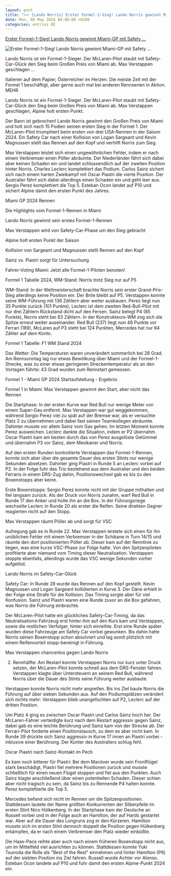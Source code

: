 ```yaml
---
layout: post
title: "🔥🔥 [Lando Norris] Erster Formel-1-Sieg! Lando Norris gewinnt Miami-GP mit Safety ..."
date: Mon, 06 May 2024 00:00:00 +0200
categories: entries DE
---
```

[Erster Formel-1-Sieg! Lando Norris gewinnt Miami-GP mit Safety ...](https://www.motorsport-magazin.com/formel1/news-288467-erster-formel-1-sieg-lando-norris-gewinnt-miami-gp-mit-safety-car-glueck/)

![Erster Formel-1-Sieg! Lando Norris gewinnt Miami-GP mit Safety ...](https://images.motorsport-magazin.com/images/1200/570/q_80/s_fb/1073363.jpg)

Lando Norris ist ein Formel-1-Sieger. Der McLaren-Pilot staubt mit Safety-Car-Glück den Sieg beim Großen Preis von Miami ab. Max Verstappen geschlagen ...

Italiener auf dem Papier, Österreicher im Herzen. Die meiste Zeit mit der Formel 1 beschäftigt, aber gerne auch mal bei anderen Rennserien in Aktion. MEHR

Lando Norris ist ein Formel-1-Sieger. Der McLaren-Pilot staubt mit Safety-Car-Glück den Sieg beim Großen Preis von Miami ab. Max Verstappen geschlagen, Alpine holt ersten Punkt.

Der Bann ist gebrochen! Lando Norris gewinnt den Großen Preis von Miami und holt sich nach 15 Podien seinen ersten Sieg in der Formel 1. Der McLaren-Pilot triumphiert beim ersten von drei USA-Rennen in der Saison 2024. Ein Safety Car nach einer Kollision von Logan Sargeant und Kevin Magnussen stellt das Rennen auf den Kopf und verhilft Norris zum Sieg.

Max Verstappen leistet sich einen ungewöhnlichen Fehler, indem er nach einem Verbremser einen Pöller abräumte. Der Niederländer fährt sich dabei aber keinen Schaden ein und landet schlussendlich auf der zweiten Position hinter Norris. Charles Leclerc komplettiert das Podium. Carlos Sainz sichert sich nach einem harten Zweikampf mit Oscar Piastri die vierte Position. Der Australier fährt sich dabei allerdings einen Schaden ein und geht leer aus. Sergio Perez komplettiert die Top 5. Esteban Ocon landet auf P10 und sichert Alpine damit den ersten Punkt des Jahres.

Miami GP 2024 Rennen

Die Highlights vom Formel-1-Rennen in Miami

Lando Norris gewinnt sein erstes Formel-1-Rennen

Max Verstappen wird von Safety-Car-Phase um den Sieg gebracht

Alpine holt ersten Punkt der Saison

Kollision von Sargeant und Magnussen stellt Rennen auf den Kopf

Sainz vs. Piastri sorgt für Untersuchung

Fahrer-Voting Miami: Jetzt alle Formel-1-Piloten benoten!

Formel 1 Tabelle 2024, WM-Stand: Norris trotz Sieg nur auf P5

WM-Stand: In der Weltmeisterschaft brachte Norris sein erster Grand-Prix-Sieg allerdings keine Position ein. Der Brite bleibt auf P5. Verstappen konnte seine WM-Führung mit 136 Zählern aber weiter ausbauen. Perez liegt nun 35 Punkte zurück (101 Punkte), Leclerc ist dem zweiten Red-Bull-Pilot mit nur drei Zählern Rückstand dicht auf den Fersen. Sainz belegt P4 (85 Punkte), Norris steht bei 83 Zählern. In der Konstrukteurs-WM zog sich die Spitze erneut weiter auseinander. Red Bull (237) liegt nun 48 Punkte vor Ferrari (189), McLaren auf P3 steht bei 124 Punkten, Mercedes hat nur 64 Zähler auf dem Konto.

Formel 1 Tabelle: F1 WM Stand 2024

Das Wetter: Die Temperaturen waren unverändert sommerlich bei 28 Grad. Am Rennsonntag lag nur etwas Bewölkung über Miami und der Formel-1-Strecke, was zu einer etwas geringeren Streckentemperatur als an den Vortagen führte: 43 Grad wurden zum Rennstart gemessen.

Formel 1 - Miami GP 2024 Startaufstellung - Ergebnis

Formel 1 in Miami: Max Verstappen gewinnt den Start, aber nicht das Rennen

Die Startphase: In der ersten Kurve war Red Bull nur wenige Meter von einem Super-Gau entfernt. Max Verstappen war gut weggekommen, während Sergio Perez viel zu spät auf der Bremse war, als er versuchte Platz 2 zu übernehmen und dabei fast seinen Teamkollegen abräumte. Dahinter musste vor allem Sainz vom Gas gehen. Im letzten Moment konnte Perez ausweichen. Leclerc dankte die Situation, indem er P2 übernahm. Oscar Piastri kam am besten durch das von Perez ausgelöste Getümmel und übernahm P3 vor Sainz, dem Mexikaner und Norris.

Auf den ersten Runden kontrollierte Verstappen das Formel-1-Rennen, konnte sich aber über die gesamte Dauer des ersten Stints nur wenige Sekunden absetzen. Dahinter ging Piastri in Runde 5 an Leclerc vorbei auf P2. In der Folge fuhr das Trio bestehend aus dem Australier und den beiden Ferraris in einem DRS-Zug dahin, Positionswechsel gab es bis zu den Boxenstopps aber keine.

Erste Boxenstopps: Sergio Perez konnte nicht mit der Gruppe mithalten und fiel langsam zurück. Als der Druck von Norris zunahm, warf Red Bull in Runde 17 den Anker und holte ihn an die Box. In der Führungsriege wechselte Leclerc in Runde 20 als erster die Reifen. Seine direkten Gegner reagierten nicht auf den Stopp.

Max Verstappen räumt Pöller ab und sorgt für VSC

Aufregung gab es in Runde 22. Max Verstappen leistete sich einen für ihn unüblichen Fehler mit einem Verbremser in der Schikane in Turn 14/15 und räumte den dort positionierten Pöller ab. Dieser kam auf der Rennlinie zu liegen, was eine kurze VSC-Phase zur Folge hatte. Von den Spitzenpiloten profitierte aber niemand vom Timing dieser Neutralisation. Verstappen stoppte ebenfalls, allerdings wurde das VSC wenige Sekunden vorher aufgelöst.

Lando Norris im Safety-Car-Glück

Safety Car: In Runde 28 wurde das Rennen auf den Kopf gestellt. Kevin Magnussen und Logan Sargeant kollidierten in Kurve 3. Der Däne erhielt in der Folge eine Strafe für die Kollision. Das Timing sorgte aber für viel Konfusion. Sainz und Piastri waren eine Runde zuvor an die Box gefahren, was Norris die Führung einbrachte.

Der McLaren-Pilot hatte ein glückliches Safety-Car-Timing, da das Neutralisations-Fahrzeug erst hinter ihm auf den Kurs kam und Verstappen, sowie die restlichen Verfolger, hinter sich einreihte. Erst eine Runde später wurden diese Fahrzeuge am Safety Car vorbei gewunken. Bis dahin hatte Norris seinen Boxenstopp schon absolviert und lag somit plötzlich mit einem Reifenvorteil stopp-bereinigt in Führung.

Max Verstappen chancenlos gegen Lando Norris

2. Rennhälfte: Am Restart konnte Verstappen Norris nur kurz unter Druck setzen, der McLaren-Pilot konnte schnell aus dem DRS-Fenster fahren. Verstappen klagte über Untersteuern an seinem Red Bull, während Norris über die Dauer des Stints seine Führung weiter ausbaute.

Verstappen konnte Norris nicht mehr angreifen. Bis ins Ziel baute Norris die Führung auf über sieben Sekunden aus. Auf den Podiumsplätzen verändert sich nichts mehr: Verstappen blieb unangefochten auf P2, Leclerc auf der dritten Position.

Um Platz 4 ging es zwischen Oscar Piastri und Carlos Sainz hoch her. Der McLaren-Fahrer verteidigte kurz nach dem Restart aggressiv gegen Sainz, dabei gab es eine leichte Berührung und Sainz kam von der Strecke ab. Der Ferrari-Pilot forderte einen Positionstausch, zu dem es aber nicht kam. In Runde 39 drückte sich Sainz aggressiv in Kurve 17 innen an Piastri vorbei - inklusive einer Berührung. Der Konter des Australiers schlug fehl.

Oscar Piastri nach Sainz-Kontakt im Pech

Es kam noch bitterer für Piastri: Bei dem Manöver wurde sein Frontflügel stark beschädigt, Piastri fiel mehrere Positionen zurück und musste schließlich für einen neuen Flügel stoppen und fiel aus den Punkten. Auch Sainz klagte anschließend über einen potentiellen Schaden. Dieser schien aber nicht tragisch zu sein, da Sainz bis zu Rennende P4 halten konnte. Perez komplettierte die Top 5.

Mercedes befand sich nicht im Rennen um die Spitzenpositionen. Stattdessen lautete der Name größten Konkurrenten der Silberpfeile im ersten Stint Nico Hülkenberg. In der Startphase kam der Deutsche an Russell vorbei und in der Folge auch an Hamilton, der auf Hards gestartet war. Aber auf die Dauer des Longruns zog er den Kürzeren. Hamilton musste sich im ersten Stint dennoch doppelt die Position gegen Hülkenberg erkämpfen, da er nach einem Verbremser den Platz wieder einbüßte.

Die Haas-Pace reihte aber auch nach einem früheren Boxenstopp nicht aus, um im Mittelfeld viel ausrichten zu können. Stattdessen konnte Yuki Tsunoda die Rolle als "Best of the Rest" einnehmen und hinter Hamilton (P6) auf der siebten Position ins Ziel fahren. Russell wurde Achter vor Alonso. Esteban Ocon landete auf P10 und fuhr damit den ersten Alpine-Punkt 2024 ein.

